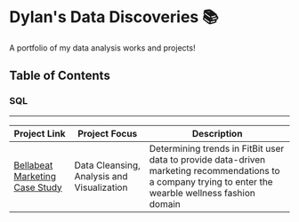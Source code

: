 # Dylan's Data Discoveries 📚

A portfolio of my data analysis works and projects!

## Table of Contents

### SQL 
---

| Project Link  | Project Focus| Description |
| --- | --- | --- |
| [Bellabeat Marketing Case Study](https://github.com/dylanviyar/Google-Analytics-Case-Study/blob/main/Bellabeat%20Case%20Study.md#-bellabeat-case-study-making-marketing-data-driven) | Data Cleansing, Analysis and Visualization | Determining trends in FitBit user data to provide data-driven marketing recommendations to a company trying to enter the wearble wellness fashion domain |
